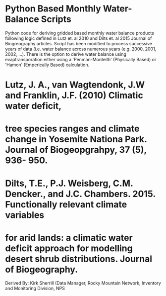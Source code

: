 # Python Based Monthly Water-Balance Scripts

Python code for deriving gridded based monthly water balance products following logic defined in Lutz et. al 2010 and Dilts et. al 2015 Journal of Biogreography articles. Script has been modified to process successive years of data (i.e. water balance across numerous years (e.g. 2000, 2001, 2002, ...).  There is the option to derive water balance using evaptransporation either using a 'Penman-Monteith' (Physically Based) or 'Hamon' (Emperically Based) calculation.

# Lutz, J. A., van Wagtendonk, J.W and Franklin, J.F. (2010) Climatic water deficit,
# tree species ranges and climate change in Yosemite Nationa Park. Journal of Biogeopgrahpy, 37 (5), 936- 950.
#
# Dilts, T.E., P.J. Weisberg, C.M. Dencker., and J.C. Chambers. 2015. Functionally relevant climate variables
# for arid lands: a climatic water deficit approach for modelling desert shrub distributions. Journal of Biogeography.

Derived By: Kirk Sherrill (Data Manager, Rocky Mountain Network, Inventory and Monitoring Division, NPS
